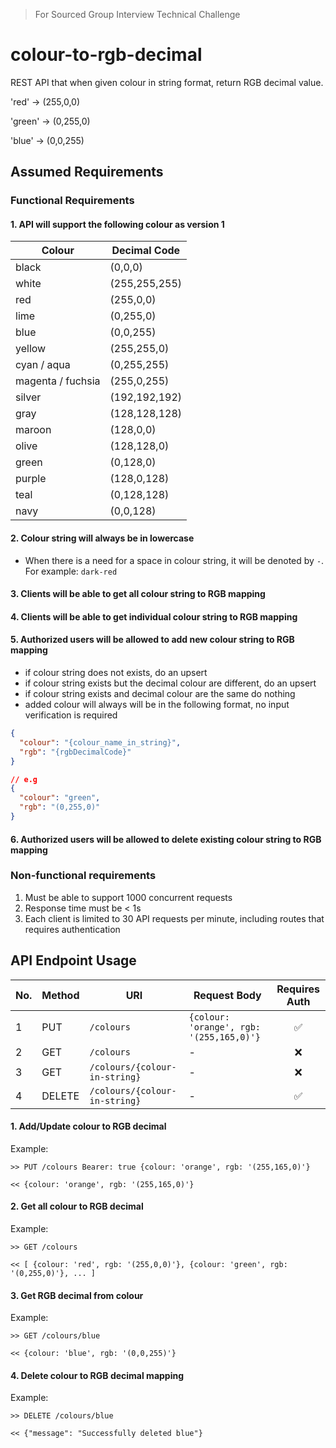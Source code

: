 > For Sourced Group Interview Technical Challenge

# colour-to-rgb-decimal

REST API that when given colour in string format, return RGB decimal value.

'red' → (255,0,0)

'green' → (0,255,0)

'blue' → (0,0,255)

## Assumed Requirements

### Functional Requirements

#### 1. API will support the following colour as version 1

| Colour            | Decimal Code  |
| ----------------- | ------------- |
| black             | (0,0,0)       |
| white             | (255,255,255) |
| red               | (255,0,0)     |
| lime              | (0,255,0)     |
| blue              | (0,0,255)     |
| yellow            | (255,255,0)   |
| cyan / aqua       | (0,255,255)   |
| magenta / fuchsia | (255,0,255)   |
| silver            | (192,192,192) |
| gray              | (128,128,128) |
| maroon            | (128,0,0)     |
| olive             | (128,128,0)   |
| green             | (0,128,0)     |
| purple            | (128,0,128)   |
| teal              | (0,128,128)   |
| navy              | (0,0,128)     |

#### 2. Colour string will always be in lowercase

- When there is a need for a space in colour string, it will be denoted by `-`. For example: `dark-red`

#### 3. Clients will be able to get all colour string to RGB mapping

#### 4. Clients will be able to get individual colour string to RGB mapping

#### 5. Authorized users will be allowed to add new colour string to RGB mapping

- if colour string does not exists, do an upsert
- if colour string exists but the decimal colour are different, do an upsert
- if colour string exists and decimal colour are the same do nothing
- added colour will always will be in the following format, no input verification is required

```json
{
  "colour": "{colour_name_in_string}",
  "rgb": "{rgbDecimalCode}"
}

// e.g
{
  "colour": "green",
  "rgb": "(0,255,0)"
}
```

#### 6. Authorized users will be allowed to delete existing colour string to RGB mapping

### Non-functional requirements

1. Must be able to support 1000 concurrent requests
2. Response time must be < 1s
3. Each client is limited to 30 API requests per minute, including routes that requires authentication

## API Endpoint Usage

| No. | Method | URI                           | Request Body                             | Requires Auth |
| --- | ------ | ----------------------------- | ---------------------------------------- | :-----------: |
| 1   | PUT    | `/colours`                    | `{colour: 'orange', rgb: '(255,165,0)'}` |      ✅       |
| 2   | GET    | `/colours`                    | -                                        |      ❌       |
| 3   | GET    | `/colours/{colour-in-string}` | -                                        |      ❌       |
| 4   | DELETE | `/colours/{colour-in-string}` | -                                        |      ✅       |

#### 1. Add/Update colour to RGB decimal

Example:

```http
>> PUT /colours Bearer: true {colour: 'orange', rgb: '(255,165,0)'}

<< {colour: 'orange', rgb: '(255,165,0)'}
```

#### 2. Get all colour to RGB decimal

Example:

```http
>> GET /colours

<< [ {colour: 'red', rgb: '(255,0,0)'}, {colour: 'green', rgb: '(0,255,0)'}, ... ]
```

#### 3. Get RGB decimal from colour

Example:

```http
>> GET /colours/blue

<< {colour: 'blue', rgb: '(0,0,255)'}
```

#### 4. Delete colour to RGB decimal mapping

Example:

```http
>> DELETE /colours/blue

<< {"message": "Successfully deleted blue"}
```
